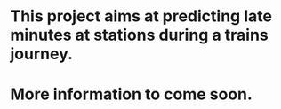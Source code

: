 # This project aims at predicting late minutes at stations during a trains journey.
#
# More information to come soon.
